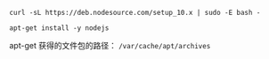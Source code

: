 





`curl -sL https://deb.nodesource.com/setup_10.x | sudo -E bash -`  

`apt-get install -y nodejs`  

apt-get 获得的文件包的路径： `/var/cache/apt/archives`





